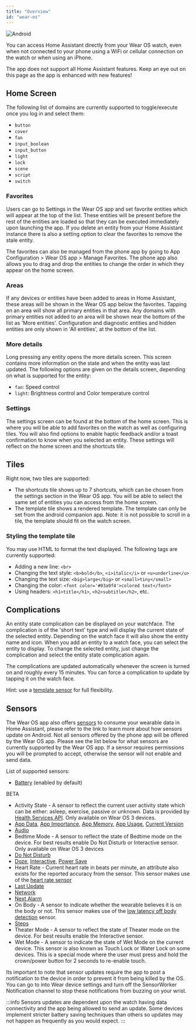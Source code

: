 ```yaml
---
title: "Overview"
id: "wear-os"
---
```


![Android](/assets/android.svg)

You can access Home Assistant directly from your Wear OS watch, even when not connected to your phone using a WiFi or cellular connection on the watch or when using an iPhone. 

The app does not support all Home Assistant features. Keep an eye out on this page as the app is enhanced with new features!

## Home Screen

The following list of domains are currently supported to toggle/execute once you log in and select them:

* `button`
* `cover`
* `fan`
* `input_boolean`
* `input_button`
* `light`
* `lock`
* `scene`
* `script`
* `switch`

### Favorites

Users can go to Settings in the Wear OS app and set favorite entities which will appear at the top of the list. These entities will be present before the rest of the entities are loaded so that they can be executed immediately upon launching the app. If you delete an entity from your Home Assistant instance there is also a setting option to clear the favorites to remove the stale entity.

The favorites can also be managed from the phone app by going to App Configuration > Wear OS app > Manage Favorites. The phone app also allows you to drag and drop the entities to change the order in which they appear on the home screen.

### Areas

If any devices or entities have been added to areas in Home Assistant, these areas will be shown in the Wear OS app below the favorites. Tapping on an area will show all primary entities in that area. Any domains with primary entities not added to an area will be shown near the bottom of the list as 'More entities'. Configuration and diagnostic entities and hidden entities are only shown in 'All entities', at the bottom of the list.

### More details

Long pressing any entity opens the more details screen. This screen contains more information on the state and when the entity was last updated. The following options are given on the details screen, depending on what is supported for the entity:

- `fan`: Speed control
- `light`: Brightness control and Color temperature control

### Settings

The settings screen can be found at the bottom of the home screen. This is where you will be able to add favorites on the watch as well as configuring tiles. You will also find options to enable haptic feedback and/or a toast confirmation to know when you selected an entity. These settings will reflect on the home screen and the shortcuts tile.

## Tiles

Right now, two tiles are supported:

* The shortcuts tile shows up to 7 shortcuts, which can be chosen from the settings section in the Wear OS app. You will be able to select the same set of entities you can access from the home screen.
* The template tile shows a rendered template. The template can only be set from the android companion app. Note: it is not possible to scroll in a tile, the template should fit on the watch screen.

### Styling the template tile

You may use HTML to format the text displayed. The following tags are currently supported:

* Adding a new line: `<br>`
* Changing the text style: `<b>bold</b>`, `<i>italic</i>` or `<u>underline</u>`
* Changing the text size: `<big>large</big>` or `<small>tiny</small>`
* Changing the color: `<font color='#03a9f4'>colored text</font>`
* Using headers: `<h1>title</h1>`, `<h2>subtitle</h2>`, etc.

## Complications

An entity state complication can be displayed on your watchface. The complication is of the 'short text' type and will display the current state of the selected entity. Depending on the watch face it will also show the entity name and icon. When you add an entity to a watch face, you can select the entity to display. To change the selected entity, just change the complication and select the entity state complication again.

The complications are updated automatically whenever the screen is turned on and roughly every 15 minutes. You can force a complication to update by tapping it on the watch face.

Hint: use a [template sensor](https://www.home-assistant.io/integrations/template/#state-based-template-binary-sensors-buttons-numbers-selects-and-sensors) for full flexibility.

## Sensors

The Wear OS app also offers [sensors](../core/sensors.md#android-sensors) to consume your wearable data in Home Assistant, please refer to the link to learn more about how sensors update on Android. Not all sensors offered by the phone app will be offered by the Wear OS app. Please see the list below for what sensors are currently supported by the Wear OS app. If a sensor requires permissions you will be prompted to accept, otherwise the sensor will not enable and send data.

List of supported sensors:

*  [Battery](../core/sensors.md#battery-sensors) (enabled by default)

<span class='beta'>BETA</span>

*  Activity State - A sensor to reflect the current user activity state which can be either: asleep, exercise, passive or unknown. Data is provided by [Health Services API](https://developer.android.com/training/wearables/health-services/passive#useractivityinfo). Only available on Wear OS 3 devices.
*  [App Data](../core/sensors.md#app-data-sensors), [App Importance](../core/sensors.md#app-importance-sensor), [App Memory](../core/sensors.md#app-memory-sensor), [App Usage](../core/sensors.md#app-usage-sensors), [Current Version](../core/sensors.md#current-version-sensor)
*  [Audio](../core/sensors.md#audio-sensors)
*  Bedtime Mode - A sensor to reflect the state of Bedtime mode on the device. For best results enable Do Not Disturb or Interactive sensor. Only available on Wear OS 3 devices
*  [Do Not Disturb](../core/sensors.md#do-not-disturb-sensor)
*  [Doze](../core/sensors.md#doze-sensor), [Interactive](../core/sensors.md#interactive-sensor), [Power Save](../core/sensors.md#power-save-sensor)
*  Heart Rate - Current heart rate in beats per minute, an attribute also exists for the reported accuracy from the sensor. This sensor makes use of the [heart rate sensor](https://developer.android.com/reference/android/hardware/Sensor#TYPE_HEART_RATE)
*  [Last Update](../core/sensors.md#last-update-trigger-sensor)
*  [Network](../core/sensors.md#connection-type-sensor)
*  [Next Alarm](../core/sensors.md#next-alarm-sensor)
*  On Body - A sensor to indicate whether the wearable believes it is on the body or not. This sensor makes use of the [low latency off body detection](https://developer.android.com/reference/android/hardware/Sensor#TYPE_LOW_LATENCY_OFFBODY_DETECT) sensor.
*  [Steps](../core//sensors.md#pedometer-sensors)
*  Theater Mode - A sensor to reflect the state of Theater mode on the device. For best results enable the Interactive sensor.
*  Wet Mode - A sensor to indicate the state of Wet Mode on the current device. This sensor is also known as Touch Lock or Water Lock on some devices. This is a special mode where the user must press and hold the crown/power button for 2 seconds to re-enable touch.

Its important to note that sensor updates require the app to post a notification to the device in order to prevent it from being killed by the OS. You can go to into Wear device settings and turn off the SensorWorker Notification channel to stop these notifications from buzzing on your wrist.

:::info
Sensors updates are dependent upon the watch having data connectivity and the app being allowed to send an update. Some devices implement stricter battery saving techniques than others so updates may not happen as frequently as you would expect.
:::
